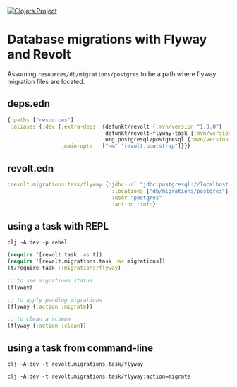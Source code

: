 [![Clojars Project](https://img.shields.io/clojars/v/defunkt/revolt-flyway-task.svg)](https://clojars.org/defunkt/revolt-flyway-task)

# Database migrations with Flyway and Revolt

Assuming `resources/db/migrations/postgres` to be a path where flyway migration files are located.

## deps.edn

``` clojure
{:paths ["resources"]
 :aliases {:dev {:extra-deps  {defunkt/revolt {:mvn/version "1.3.0"}
                               defunkt/revolt-flyway-task {:mvn/version "0.1.0"}
                               org.postgresql/postgresql {:mvn/version "42.1.4"}}
                 :main-opts   ["-m" "revolt.bootstrap"]}}}
```

## revolt.edn

``` clojure
:revolt.migrations.task/flyway {:jdbc-url "jdbc:postgresql://localhost:5432/template1"
                                 :locations ["db/migrations/postgres"]
                                 :user "postgres"
                                 :action :info}
```

## using a task with REPL

`clj -A:dev -p rebel`

``` clojure
(require '[revolt.task :as t])
(require '[revolt.migrations.task :as migrations])
(t/require-task ::migrations/flyway)

;; to see migrations status
(flyway)

;; to apply pending migrations
(flyway {:action :migrate})

;; to clean a schema
(flyway {:action :clean})
```

## using a task from command-line

`clj -A:dev -t revolt.migrations.task/flyway`

`clj -A:dev -t revolt.migrations.task/flyway:action=migrate`


